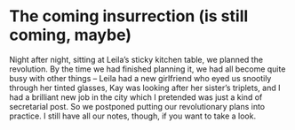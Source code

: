 The coming insurrection (is still coming, maybe)
================================================
Night after night, sitting at Leila’s sticky kitchen table, we planned the revolution. By the time we had finished planning it, we had all become quite busy with other things – Leila had a new girlfriend who eyed us snootily through her tinted glasses, Kay was looking after her sister’s triplets, and I had a brilliant new job in the city which I pretended was just a kind of secretarial post. So we postponed putting our revolutionary plans into practice. I still have all our notes, though, if you want to take a look.